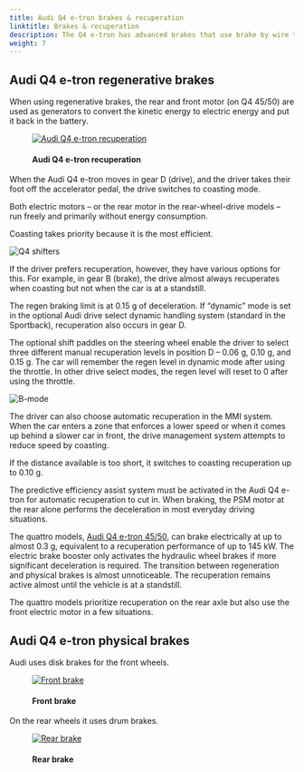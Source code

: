 ```yaml
---
title: Audi Q4 e-tron brakes & recuperation
linktitle: Brakes & recuperation
description: The Q4 e-tron has advanced brakes that use brake by wire technology to blend between regenerative and physical braking.
weight: 7
---
```

<!-- markdownlint-disable MD033 -->

## Audi Q4 e-tron regenerative brakes

When using regenerative brakes, the rear and front motor (on Q4 45/50) are used as generators to convert the kinetic energy to electric energy and put it back in the battery.

<figure>
    <a href="https://media.electrichasgoneaudi.net/multimedia/models/q4-e-tron/drivetrain/brakes/recuperation.jpg">
        <img src="https://media.electrichasgoneaudi.net/multimedia/models/q4-e-tron/drivetrain/brakes/recuperations.jpg"
        class="img-fluid" alt="Audi Q4 e-tron recuperation" title="Audi Q4 e-tron recuperation">
    </a>
    <figcaption><h4>Audi Q4 e-tron recuperation</h4></figcaption>
</figure>

When the Audi Q4 e-tron moves in gear D (drive), and the driver takes their foot off the accelerator pedal, the drive switches to coasting mode.

Both electric motors – or the rear motor in the rear-wheel-drive models – run freely and primarily without energy consumption.

Coasting takes priority because it is the most efficient.

![Q4 shifters](https://media.electrichasgoneaudi.net/multimedia/guides/onepedaldriving/q4shifter.jpg "Gear shifter Audi Q4 with Drive/Brake mode")

If the driver prefers recuperation, however, they have various options for this. For example, in gear B (brake), the drive almost always recuperates when coasting but not when the car is at a standstill.

The regen braking limit is at 0.15 g of deceleration. If “dynamic” mode is set in the optional  Audi drive select dynamic handling system (standard in the Sportback), recuperation also occurs in gear D.

The optional shift paddles on the steering wheel enable the driver to select three different manual recuperation levels in position D – 0.06 g, 0.10 g, and 0.15 g. The car will remember the regen level in dynamic mode after using the throttle. In other drive select modes, the regen level will reset to 0 after using the throttle.

![B-mode](https://media.electrichasgoneaudi.net/multimedia/guides/onepedaldriving/q4paddelss.jpg "Regen paddle on steering wheel")

The driver can also choose automatic recuperation in the MMI system.
When the car enters a zone that enforces a lower speed or when it comes up behind a slower car in front, the drive management system attempts to reduce speed by coasting.

If the distance available is too short, it switches to coasting recuperation up to 0.10 g. 

The predictive efficiency assist system must be activated in the Audi Q4 e-tron for automatic recuperation to cut in. When braking, the PSM motor at the rear alone performs the deceleration in most everyday driving situations.

The quattro models, [Audi Q4 e-tron 45/50](../../variants/), can brake electrically at up to almost 0.3 g, equivalent to a recuperation performance of up to 145 kW.
The electric brake booster only activates the hydraulic wheel brakes if more significant deceleration is required. The transition between regeneration and physical brakes is almost unnoticeable.
The recuperation remains active almost until the vehicle is at a standstill.

The quattro models prioritize recuperation on the rear axle but also use the front electric motor in a few situations.

## Audi Q4 e-tron physical brakes

Audi uses disk brakes for the front wheels.

<figure>
    <a href="https://media.electrichasgoneaudi.net/multimedia/models/q4-e-tron/drivetrain/brakes/frontbrake.jpg">
        <img src="https://media.electrichasgoneaudi.net/multimedia/models/q4-e-tron/drivetrain/brakes/frontbrakes.jpg"
        class="img-fluid" alt="Front brake" title="Front brake">
    </a>
    <figcaption><h4>Front brake</h4></figcaption>
</figure>

On the rear wheels it uses drum brakes.

<figure>
    <a href="https://media.electrichasgoneaudi.net/multimedia/models/q4-e-tron/drivetrain/brakes/rearbrake.jpg">
        <img src="https://media.electrichasgoneaudi.net/multimedia/models/q4-e-tron/drivetrain/brakes/rearbrakes.jpg"
        class="img-fluid" alt="Rear brake" title="Rear brake">
    </a>
    <figcaption><h4>Rear brake</h4></figcaption>
</figure>
